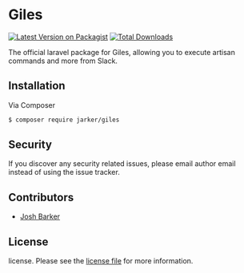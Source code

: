 # Giles

[![Latest Version on Packagist][ico-version]][link-packagist]
[![Total Downloads][ico-downloads]][link-downloads]

The official laravel package for Giles, allowing you to execute artisan commands and more from Slack.

## Installation

Via Composer

``` bash
$ composer require jarker/giles
```

## Security

If you discover any security related issues, please email author email instead of using the issue tracker.

## Contributors

- [Josh Barker][link-author]

## License

license. Please see the [license file](license.md) for more information.

[ico-version]: https://img.shields.io/packagist/v/jarker/giles.svg?style=flat-square
[ico-downloads]: https://img.shields.io/packagist/dt/jarker/giles.svg?style=flat-square
[ico-travis]: https://img.shields.io/travis/jarker/giles/master.svg?style=flat-square
[ico-styleci]: https://styleci.io/repos/12345678/shield

[link-packagist]: https://packagist.org/packages/jarker/giles
[link-downloads]: https://packagist.org/packages/jarker/giles
[link-travis]: https://travis-ci.org/jarker/giles
[link-author]: https://joshbarker.me